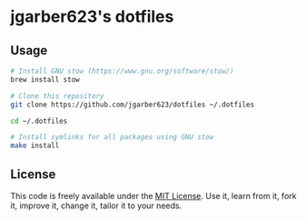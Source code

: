 # jgarber623's dotfiles

## Usage

```sh
# Install GNU stow (https://www.gnu.org/software/stow/)
brew install stow

# Clone this repository
git clone https://github.com/jgarber623/dotfiles ~/.dotfiles

cd ~/.dotfiles

# Install symlinks for all packages using GNU stow
make install
```

## License

This code is freely available under the [MIT License](https://opensource.org/licenses/MIT). Use it, learn from it, fork it, improve it, change it, tailor it to your needs.
